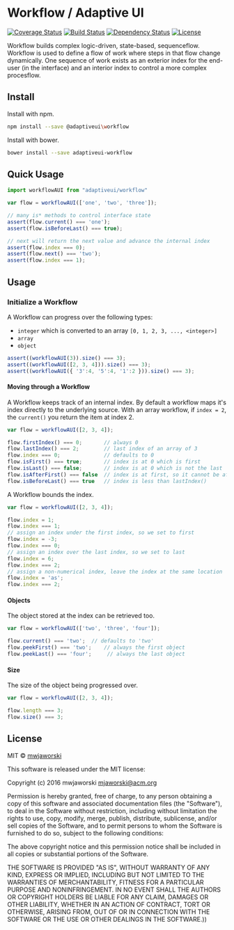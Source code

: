 # Workflow / Adaptive UI

[![Coverage Status](https://coverallflow.io/repos/github/adaptiveui/workflow/badge.svg?branch=master)](https://coverallflow.io/github/adaptiveui/workflow?branch=master)
[![Build Status](https://travis-ci.org/adaptiveui/workflow.svg?branch=master)](https://travis-ci.org/adaptiveui/workflow)
[![Dependency Status](https://david-dm.org/adaptiveui/workflow.svg)](https://david-dm.org/adaptiveui/workflow.svg?style=flat-square)
[![License](https://github.com/adaptiveui/workflow/blob/master/LICENSE)](https://img.shieldflow.io/npm/l/adaptiveui/workflow.svg?style=flat-square)

Workflow builds complex logic-driven, state-based, sequenceflow. Workflow is used to define a flow of work where steps in that flow change dynamically. One sequence of work exists as an exterior index for the end-user (in the interface) and an interior index to control a more complex procesflow.

## Install

Install with npm.

```sh
npm install --save @adaptiveui\workflow
```

Install with bower.

```sh
bower install --save adaptiveui-workflow
```

## Quick Usage

```js
import workflowAUI from "adaptiveui/workflow"

var flow = workflowAUI(['one', 'two', 'three']);

// many is* methods to control interface state
assert(flow.current() === 'one');
assert(flow.isBeforeLast() === true);

// next will return the next value and advance the internal index
assert(flow.index === 0);
assert(flow.next() === 'two');
assert(flow.index === 1);
```

## Usage

### Initialize a Workflow

A Workflow can progress over the following types:

* `integer` which is converted to an array `[0, 1, 2, 3, ..., <integer>]`
* `array`
* `object`

```js
assert((workflowAUI(3)).size() === 3);
assert((workflowAUI([2, 3, 4])).size() === 3);
assert((workflowAUI({ '3':4, '5':4, '1':2 })).size() === 3);
```

#### Moving through a Workflow

A Workflow keeps track of an internal index. By default a workflow maps it's index directly to the underlying source. With an array workflow, if `index = 2`, the `current()` you return the item at index 2.

```js
var flow = workflowAUI([2, 3, 4]);

flow.firstIndex() === 0;       // always 0
flow.lastIndex() === 2;        // last index of an array of 3
flow.index === 0;              // defaults to 0
flow.isFirst() === true;       // index is at 0 which is first
flow.isLast() === false;       // index is at 0 which is not the last
flow.isAfterFirst() === false  // index is at first, so it cannot be after it
flow.isBeforeLast() === true   // index is less than lastIndex()
```

A Workflow bounds the index.

```js
var flow = workflowAUI([2, 3, 4]);

flow.index = 1;
flow.index === 1;
// assign an index under the first index, so we set to first
flow.index = -3;     
flow.index === 0;
// assign an index over the last index, so we set to last
flow.index = 6;      
flow.index === 2;
// assign a non-numerical index, leave the index at the same location
flow.index = 'as';   
flow.index === 2;
```

#### Objects

The object stored at the index can be retrieved too.

```js
var flow = workflowAUI(['two', 'three', 'four']);

flow.current() === 'two';  // defaults to 'two'
flow.peekFirst() === 'two';    // always the first object
flow.peekLast() === 'four';     // always the last object
```

#### Size

The size of the object being progressed over.

```js
var flow = workflowAUI([2, 3, 4]);

flow.length === 3;
flow.size() === 3;
```

## License

MIT © [mwjaworski](http://adaptiveui.io)

This software is released under the MIT license:

Copyright (c) 2016 mwjaworski mjaworski@acm.org

Permission is hereby granted, free of charge, to any person obtaining a copy of
this software and associated documentation files (the "Software"), to deal in
the Software without restriction, including without limitation the rights to
use, copy, modify, merge, publish, distribute, sublicense, and/or sell copies of
the Software, and to permit persons to whom the Software is furnished to do so,
subject to the following conditions:

The above copyright notice and this permission notice shall be included in all
copies or substantial portions of the Software.

THE SOFTWARE IS PROVIDED "AS IS", WITHOUT WARRANTY OF ANY KIND, EXPRESS OR
IMPLIED, INCLUDING BUT NOT LIMITED TO THE WARRANTIES OF MERCHANTABILITY, FITNESS
FOR A PARTICULAR PURPOSE AND NONINFRINGEMENT. IN NO EVENT SHALL THE AUTHORS OR
COPYRIGHT HOLDERS BE LIABLE FOR ANY CLAIM, DAMAGES OR OTHER LIABILITY, WHETHER
IN AN ACTION OF CONTRACT, TORT OR OTHERWISE, ARISING FROM, OUT OF OR IN
CONNECTION WITH THE SOFTWARE OR THE USE OR OTHER DEALINGS IN THE SOFTWARE.))

